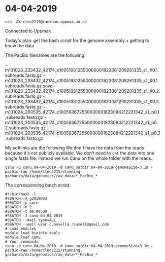 # 04-04-2019

```console
ssh -AX clno2215@rackham.uppmax.uu.se

```

Connected to Uppmax

Today's plan: get the bash script for the genome assembly + getting to know the data 


The PacBio filenames are the following: 

-m131023_233432_42174_c100519312550000001823081209281335_s1_X0.1.subreads.fastq.gz
-m131023_233432_42174_c100519312550000001823081209281335_s1_X0.1.subreads.fastq.gz.save
-m131023_233432_42174_c100519312550000001823081209281335_s1_X0.2.subreads.fastq.gz
-m131023_233432_42174_c100519312550000001823081209281335_s1_X0.3.subreads.fastq.gz
-m131024_200535_42174_c100563672550000001823084212221342_s1_p0.1.subreads.fastq.gz
-m131024_200535_42174_c100563672550000001823084212221342_s1_p0.2.subreads.fastq.gz
-m131024_200535_42174_c100563672550000001823084212221342_s1_p0.3.subreads.fastq.gz

My softlinks are the following
We don't have the data from the reads because it's not publicly available. 
We don't need to `cat` the data into one single fasta file. Instead we run Canu on the whole folder with the reads. 


```console
canu -p canu.04-04-2019 -d canu_outdir.04-04-2019 genomeSize=3.1m -pacbio-raw /home/clno2215/stunning-garbanzo/data/genomics/raw_data/*_PacBio_* 
```

The corresponding batch script:

```console
#!/bin/bash -l
#SBATCH -A g2019003
#SBATCH -p core
#SBATCH -n 2
#SBATCH -t 06:00:00
#SBATCH -J canu-04-04-2019
#SBATCH --mail-type=ALL
#SBATCH --mail-user c.novella.rausell@gmail.com
# Load modules
module load bioinfo-tools
module load canu
# Your commands
canu -p canu.04-04-2019 -d canu_outdir.04-04-2019 genomeSize=3.1m -pacbio-raw /home/clno2215/stunning-garbanzo/data/genomics/raw_data/*_PacBio_* 
```
